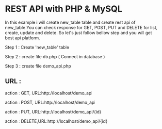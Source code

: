 # REST API with PHP &amp; MySQL 
 
In this example i will create new_table table and create rest api of new_table.You can check response for GET, POST, PUT and DELETE for list, create, update and delete. So let's just follow bellow step and you will get best api platform.

 
Step 1 : Create 'new_table' table

Step 2 : create file db.php ( Connect in database )

Step 3 : create file demo_api.php  
 
## URL :

 action : GET,   URL:http://localhost/demo_api
 
 action : POST,  URL:http://localhost/demo_api
 
 action : PUT,   URL:http://localhost/demo_api/{id}
 
 action : DELETE,URL:http://localhost/demo_api/{id}
